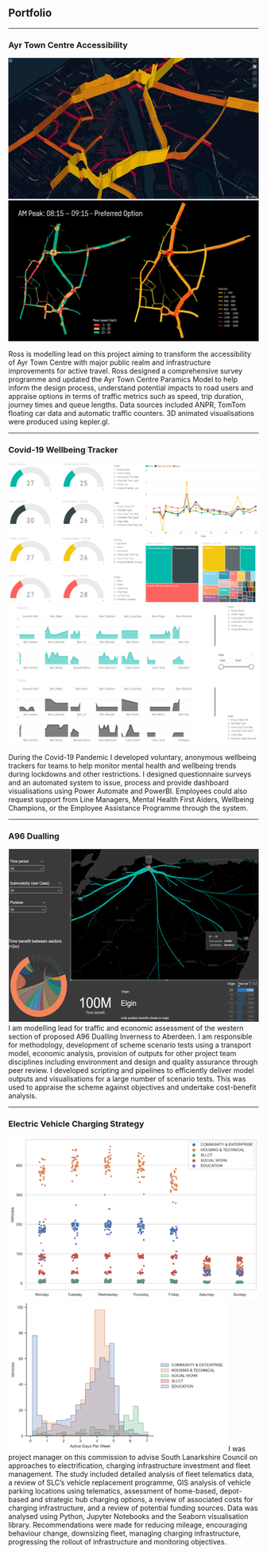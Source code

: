 ## Portfolio

---
### Ayr Town Centre Accessibility

<img src="images/AA kepler.png?raw=true"/>
<img src="images/QGIS plots.png?raw=true"/>

Ross is modelling lead on this project aiming to transform the accessibility of Ayr Town Centre with major public realm and infrastructure improvements for active travel. Ross designed a comprehensive survey programme and updated the Ayr Town Centre Paramics Model to help inform the design process, understand potential impacts to road users and appraise options in terms of traffic metrics such as speed, trip duration, journey times and queue lengths. Data sources included ANPR, TomTom floating car data and automatic traffic counters. 3D animated visualisations were produced using kepler.gl.

---
### Covid-19 Wellbeing Tracker
<img src="images/wellbeing tracker.png?raw=true"/>
<img src="images/wellbeing tracker 2.png?raw=true"/>

During the Covid-19 Pandemic I developed voluntary, anonymous wellbeing trackers for teams to help monitor mental health and wellbeing trends during lockdowns and other restrictions. I designed questionnaire surveys and an automated system to issue, process and provide dashboard visualisations using Power Automate and PowerBI. Employees could also request support from Line Managers, Mental Health First Aiders, Wellbeing Champions, or the Employee Assistance Programme through the system.

---
### A96 Dualling
<img src="images/TUBA.png?raw=true"/>
I am modelling lead for traffic and economic assessment of the western section of proposed A96 Dualling Inverness to Aberdeen. I am responsible for methodology, development of scheme scenario tests using a transport model, economic analysis, provision of outputs for other project team disciplines including environment and design and quality assurance through peer review. I developed scripting and pipelines to efficiently deliver model outputs and visualisations for a large number of scenario tests. This was used to appraise the scheme against objectives and undertake cost-benefit analysis.

---
### Electric Vehicle Charging Strategy
<img src="images/ev1.png?raw=true"/>
<img src="images/ev2.png?raw=true"/>
I was project manager on this commission to advise South Lanarkshire Council on approaches to electrification, charging infrastructure investment and fleet management. The study included detailed analysis of fleet telematics data, a review of SLC’s vehicle replacement programme, GIS analysis of vehicle parking locations using telematics, assessment of home-based, depot-based and strategic hub charging options, a review of associated costs for charging infrastructure, and a review of potential funding sources. Data was analysed using Python, Jupyter Notebooks and the Seaborn visualisation library. Recommendations were made for reducing mileage, encouraging behaviour change, downsizing fleet, managing charging infrastructure, progressing the rollout of infrastructure and monitoring objectives.



